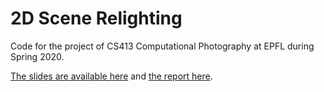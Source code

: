 # 2D Scene Relighting

Code for the project of CS413 Computational Photography at EPFL during Spring 2020.

[The slides are available here](https://github.com/martin-ev/2DSceneRelighting/blob/master/slides.pdf) and [the report here](https://arxiv.org/abs/2006.02333).
